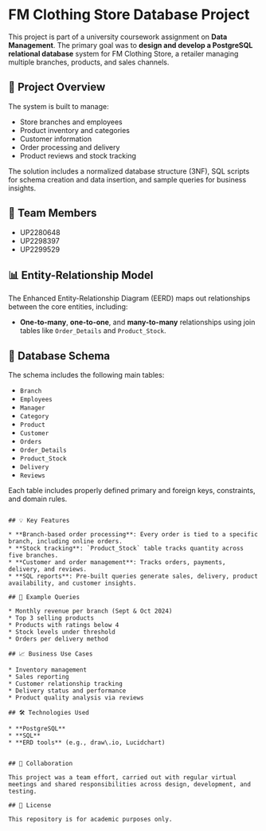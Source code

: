 # FM Clothing Store Database Project

This project is part of a university coursework assignment on **Data Management**. The primary goal was to **design and develop a PostgreSQL relational database** system for FM Clothing Store, a retailer managing multiple branches, products, and sales channels.

## 📘 Project Overview

The system is built to manage:

* Store branches and employees
* Product inventory and categories
* Customer information
* Order processing and delivery
* Product reviews and stock tracking

The solution includes a normalized database structure (3NF), SQL scripts for schema creation and data insertion, and sample queries for business insights.

## 👥 Team Members

* UP2280648
* UP2298397
* UP2299529

## 📊 Entity-Relationship Model

The Enhanced Entity-Relationship Diagram (EERD) maps out relationships between the core entities, including:

* **One-to-many**, **one-to-one**, and **many-to-many** relationships using join tables like `Order_Details` and `Product_Stock`.

## 🧱 Database Schema

The schema includes the following main tables:

* `Branch`
* `Employees`
* `Manager`
* `Category`
* `Product`
* `Customer`
* `Orders`
* `Order_Details`
* `Product_Stock`
* `Delivery`
* `Reviews`

Each table includes properly defined primary and foreign keys, constraints, and domain rules.

```

## 💡 Key Features

* **Branch-based order processing**: Every order is tied to a specific branch, including online orders.
* **Stock tracking**: `Product_Stock` table tracks quantity across five branches.
* **Customer and order management**: Tracks orders, payments, delivery, and reviews.
* **SQL reports**: Pre-built queries generate sales, delivery, product availability, and customer insights.

## 🧪 Example Queries

* Monthly revenue per branch (Sept & Oct 2024)
* Top 3 selling products
* Products with ratings below 4
* Stock levels under threshold
* Orders per delivery method

## 📈 Business Use Cases

* Inventory management
* Sales reporting
* Customer relationship tracking
* Delivery status and performance
* Product quality analysis via reviews

## 🛠️ Technologies Used

* **PostgreSQL**
* **SQL**
* **ERD tools** (e.g., draw\.io, Lucidchart)


## 🤝 Collaboration

This project was a team effort, carried out with regular virtual meetings and shared responsibilities across design, development, and testing.

## 📌 License

This repository is for academic purposes only.
